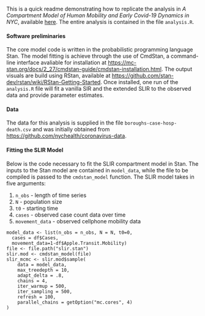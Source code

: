 This is a quick readme demonstrating how to replicate the analysis in *A Compartment Model of Human Mobility and Early Covid-19 Dynamics in NYC*, available [here](https://arxiv.org/abs/2102.01821). The entire analysis is contained in the file `analysis.R`.

#### Software preliminaries
The core model code is written in the probabilistic programming language Stan. The model fitting is achieve through the use of CmdStan, a command-line interface avaliable for installation at https://mc-stan.org/docs/2_27/cmdstan-guide/cmdstan-installation.html. The output visuals are build using RStan, available at https://github.com/stan-dev/rstan/wiki/RStan-Getting-Started. Once installed, one run of the `analysis.R` file will fit a vanilla SIR and the extended SLIR to the observed data and provide parameter estimates.

#### Data
The data for this analysis is supplied in the file `boroughs-case-hosp-death.csv` and was initially obtained from https://github.com/nychealth/coronavirus-data. 

#### Fitting the SLIR Model
Below is the code necessary to fit the SLIR compartment model in Stan. The inputs to the Stan model are contained in `model_data`, while the file to be compiled is passed to the `cmdstan_model` function. The SLIR model takes in five arguments: 
1. `n_obs` - length of time series
2. `N` - population size
3. `t0` - starting time
4. `cases` - observed case count data over time
5. `movement_data` - observed cellphone mobility data
```
model_data <- list(n_obs = n_obs, N = N, t0=0,
  cases = df$Cases,
  movement_data=1-df$Apple.Transit.Mobility)
file <- file.path("slir.stan")
slir.mod <- cmdstan_model(file)
slir_mcmc <- slir.mod$sample(
    data = model_data,
    max_treedepth = 10, 
    adapt_delta = .8,
    chains = 4,
    iter_warmup = 500,
    iter_sampling = 500,
    refresh = 100, 
    parallel_chains = getOption("mc.cores", 4)
)
 ```
